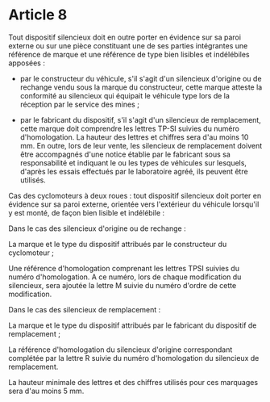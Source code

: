 # Article 8

Tout dispositif silencieux doit en outre porter en évidence sur sa paroi externe ou sur une pièce constituant une de ses parties intégrantes une référence de marque et une référence de type bien lisibles et indélébiles apposées :

- par le constructeur du véhicule, s'il s'agit d'un silencieux d'origine ou de rechange vendu sous la marque du constructeur, cette marque atteste la conformité au silencieux qui équipait le véhicule type lors de la réception par le service des mines ;

- par le fabricant du dispositif, s'il s'agit d'un silencieux de remplacement, cette marque doit comprendre les lettres TP-SI suivies du numéro d'homologation. La hauteur des lettres et chiffres sera d'au moins 10 mm. En outre, lors de leur vente, les silencieux de remplacement doivent être accompagnés d'une notice établie par le fabricant sous sa responsabilité et indiquant le ou les types de véhicules sur lesquels, d'après les essais effectués par le laboratoire agréé, ils peuvent être utilisés.

Cas des cyclomoteurs à deux roues : tout dispositif silencieux doit porter en évidence sur sa paroi externe, orientée vers l'extérieur du véhicule lorsqu'il y est monté, de façon bien lisible et indélébile :

Dans le cas des silencieux d'origine ou de rechange :

La marque et le type du dispositif attribués par le constructeur du cyclomoteur ;

Une référence d'homologation comprenant les lettres TPSI suivies du numéro d'homologation. A ce numéro, lors de chaque modification du silencieux, sera ajoutée la lettre M suivie du numéro d'ordre de cette modification.

Dans le cas des silencieux de remplacement :

La marque et le type du dispositif attribués par le fabricant du dispositif de remplacement ;

La référence d'homologation du silencieux d'origine correspondant complétée par la lettre R suivie du numéro d'homologation du silencieux de remplacement.

La hauteur minimale des lettres et des chiffres utilisés pour ces marquages sera d'au moins 5 mm.
